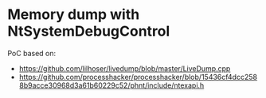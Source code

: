 # Memory dump with NtSystemDebugControl

PoC based on:
- https://github.com/lilhoser/livedump/blob/master/LiveDump.cpp
- https://github.com/processhacker/processhacker/blob/15436cf4dcc2588b9acce30968d3a61b60229c52/phnt/include/ntexapi.h
